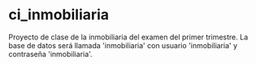 # ci_inmobiliaria
Proyecto de clase de la inmobiliaria del examen del primer trimestre.
La base de datos será llamada 'inmobiliaria' con usuario 'inmobiliaria' y contraseña 'inmobiliaria'.
